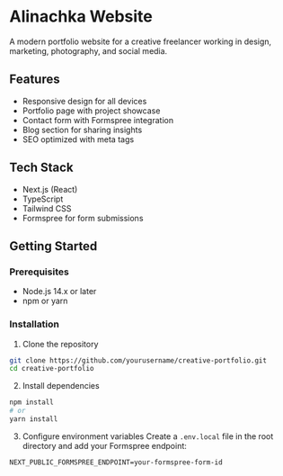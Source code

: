 # Alinachka Website

A modern portfolio website for a creative freelancer working in design, marketing, photography, and social media.

## Features

- Responsive design for all devices
- Portfolio page with project showcase
- Contact form with Formspree integration
- Blog section for sharing insights
- SEO optimized with meta tags

## Tech Stack

- Next.js (React)
- TypeScript
- Tailwind CSS
- Formspree for form submissions

## Getting Started

### Prerequisites

- Node.js 14.x or later
- npm or yarn

### Installation

1. Clone the repository

```bash
git clone https://github.com/yourusername/creative-portfolio.git
cd creative-portfolio
```

2. Install dependencies

```bash
npm install
# or
yarn install
```

3. Configure environment variables
   Create a `.env.local` file in the root directory and add your Formspree endpoint:

```
NEXT_PUBLIC_FORMSPREE_ENDPOINT=your-formspree-form-id
```
